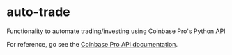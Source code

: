 # auto-trade
Functionality to automate trading/investing using Coinbase Pro's Python API

For reference, go see the [Coinbase Pro API documentation](https://docs.pro.coinbase.com/).
